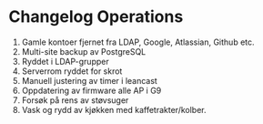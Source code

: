 Changelog Operations
====================

1. Gamle kontoer fjernet fra LDAP, Google, Atlassian, Github etc.
2. Multi-site backup av PostgreSQL
3. Ryddet i LDAP-grupper
4. Serverrom ryddet for skrot
5. Manuell justering av timer i leancast
6. Oppdatering av firmware alle AP i G9
7. Forsøk på rens av støvsuger
8. Vask og rydd av kjøkken med kaffetrakter/kolber.